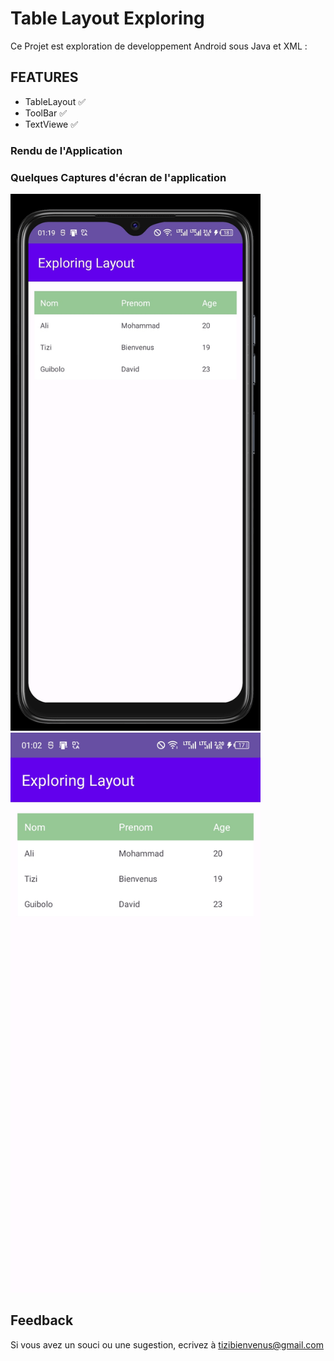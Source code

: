 
# Table Layout Exploring


Ce Projet est exploration de developpement Android sous Java et XML :



## FEATURES

- TableLayout ✅
- ToolBar ✅
- TextViewe ✅

### Rendu de l'Application

### Quelques Captures d'écran de l'application


<img width="400" alt="Table Layout" src="https://github.com/tizibienvenus/Table_Layout/blob/main/Screenshot_20231118-011931.jpg"/>
<img width="400" alt="Table Layout" src="https://github.com/tizibienvenus/Table_Layout/blob/main/Table_Layout.jpg"/>


## Feedback

Si vous avez un souci ou une sugestion, ecrivez à tizibienvenus@gmail.com
